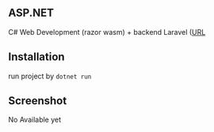 ## ASP.NET

C# Web Development (razor wasm) + backend Laravel ([URL](https://github.com/aldnazr/backend-tokohp)

## Installation

run project by `dotnet run`

## Screenshot

No Available yet
